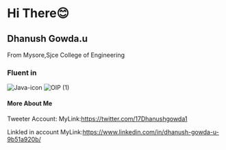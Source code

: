 # Hi There😊

## Dhanush Gowda.u
From Mysore,Sjce College of Engineering

### Fluent in

![Java-icon](https://user-images.githubusercontent.com/92075046/142969326-f55c9187-415c-4da1-85ad-cc922e6cd06d.png)
![OIP (1)](https://user-images.githubusercontent.com/92075046/142969523-edbdd696-9a72-4608-96c3-56f85516af92.jpg)

#### More About Me
Tweeter Account:
MyLink:https://twitter.com/17Dhanushgowda1


Linkled in account
MyLink:https://www.linkedin.com/in/dhanush-gowda-u-9b51a920b/

